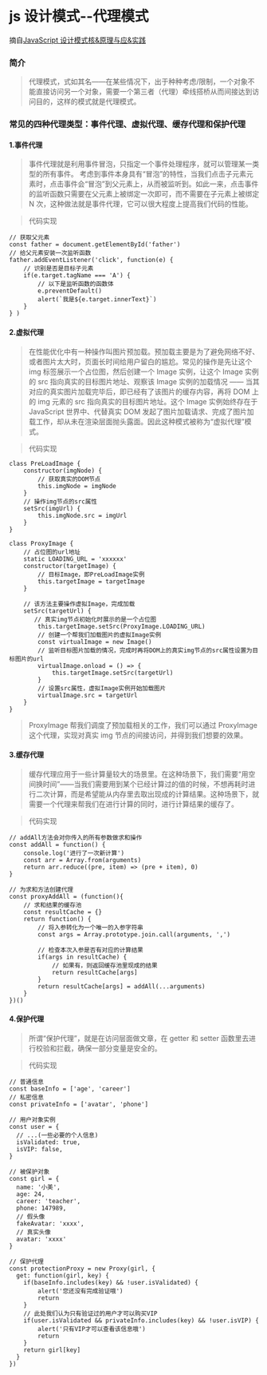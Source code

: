 # js 设计模式--代理模式

摘自[JavaScript 设计模式核&原理与应&实践](https://juejin.im/book/5c70fc83518825428d7f9dfb/section/5c83d6abe51d4539d9564dea)

### 简介

> 代理模式，式如其名——在某些情况下，出于种种考虑/限制，一个对象不能直接访问另一个对象，需要一个第三者（代理）牵线搭桥从而间接达到访问目的，这样的模式就是代理模式。

### 常见的四种代理类型：事件代理、虚拟代理、缓存代理和保护代理

#### 1.事件代理

> 事件代理就是利用事件冒泡，只指定一个事件处理程序，就可以管理某一类型的所有事件。
> 考虑到事件本身具有“冒泡”的特性，当我们点击子元素元素时，点击事件会“冒泡”到父元素上，从而被监听到。如此一来，点击事件的监听函数只需要在父元素上被绑定一次即可，而不需要在子元素上被绑定 N 次，这种做法就是事件代理，它可以很大程度上提高我们代码的性能。

> 代码实现

```
// 获取父元素
const father = document.getElementById('father')
// 给父元素安装一次监听函数
father.addEventListener('click', function(e) {
    // 识别是否是目标子元素
    if(e.target.tagName === 'A') {
        // 以下是监听函数的函数体
        e.preventDefault()
        alert(`我是${e.target.innerText}`)
    }
} )
```

#### 2.虚拟代理

> 在性能优化中有一种操作叫图片预加载。预加载主要是为了避免网络不好、或者图片太大时，页面长时间给用户留白的尴尬。常见的操作是先让这个 img 标签展示一个占位图，然后创建一个 Image 实例，让这个 Image 实例的 src 指向真实的目标图片地址、观察该 Image 实例的加载情况 —— 当其对应的真实图片加载完毕后，即已经有了该图片的缓存内容，再将 DOM 上的 img 元素的 src 指向真实的目标图片地址。这个 Image 实例始终存在于 JavaScript 世界中、代替真实 DOM 发起了图片加载请求、完成了图片加载工作，却从未在渲染层面抛头露面。因此这种模式被称为“虚拟代理”模式。

> 代码实现

```
class PreLoadImage {
    constructor(imgNode) {
        // 获取真实的DOM节点
        this.imgNode = imgNode
    }
    // 操作img节点的src属性
    setSrc(imgUrl) {
        this.imgNode.src = imgUrl
    }
}

class ProxyImage {
    // 占位图的url地址
    static LOADING_URL = 'xxxxxx'
    constructor(targetImage) {
        // 目标Image，即PreLoadImage实例
        this.targetImage = targetImage
    }

    // 该方法主要操作虚拟Image，完成加载
    setSrc(targetUrl) {
       // 真实img节点初始化时展示的是一个占位图
        this.targetImage.setSrc(ProxyImage.LOADING_URL)
        // 创建一个帮我们加载图片的虚拟Image实例
        const virtualImage = new Image()
        // 监听目标图片加载的情况，完成时再将DOM上的真实img节点的src属性设置为目标图片的url
        virtualImage.onload = () => {
            this.targetImage.setSrc(targetUrl)
        }
        // 设置src属性，虚拟Image实例开始加载图片
        virtualImage.src = targetUrl
    }
}
```

> ProxyImage 帮我们调度了预加载相关的工作，我们可以通过 ProxyImage 这个代理，实现对真实 img 节点的间接访问，并得到我们想要的效果。

#### 3.缓存代理

> 缓存代理应用于一些计算量较大的场景里。在这种场景下，我们需要“用空间换时间”——当我们需要用到某个已经计算过的值的时候，不想再耗时进行二次计算，而是希望能从内存里去取出现成的计算结果。这种场景下，就需要一个代理来帮我们在进行计算的同时，进行计算结果的缓存了。

> 代码实现

```
// addAll方法会对你传入的所有参数做求和操作
const addAll = function() {
    console.log('进行了一次新计算')
    const arr = Array.from(arguments)
    return arr.reduce((pre, item) => (pre + item), 0)
}

// 为求和方法创建代理
const proxyAddAll = (function(){
    // 求和结果的缓存池
    const resultCache = {}
    return function() {
        // 将入参转化为一个唯一的入参字符串
        const args = Array.prototype.join.call(arguments, ',')

        // 检查本次入参是否有对应的计算结果
        if(args in resultCache) {
            // 如果有，则返回缓存池里现成的结果
            return resultCache[args]
        }
        return resultCache[args] = addAll(...arguments)
    }
})()
```

#### 4.保护代理

> 所谓“保护代理”，就是在访问层面做文章，在 getter 和 setter 函数里去进行校验和拦截，确保一部分变量是安全的。

> 代码实现

```
// 普通信息
const baseInfo = ['age', 'career']
// 私密信息
const privateInfo = ['avatar', 'phone']

// 用户对象实例
const user = {
  // ...(一些必要的个人信息)
  isValidated: true,
  isVIP: false,
}

// 被保护对象
const girl = {
  name: '小美',
  age: 24,
  career: 'teacher',
  phone: 147989,
  // 假头像
  fakeAvatar: 'xxxx',
  // 真实头像
  avatar: 'xxxx'
}

// 保护代理
const protectionProxy = new Proxy(girl, {
  get: function(girl, key) {
    if(baseInfo.includes(key) && !user.isValidated) {
        alert('您还没有完成验证哦')
        return
    }
    // 此处我们认为只有验证过的用户才可以购买VIP
    if(user.isValidated && privateInfo.includes(key) && !user.isVIP) {
        alert('只有VIP才可以查看该信息哦')
        return
    }
    return girl[key]
  }
})
```

